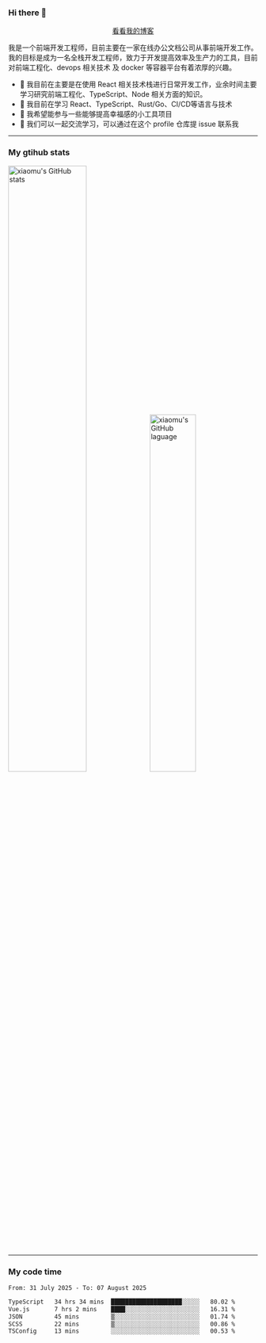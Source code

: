 ### Hi there 👋

<p align="center">
  <a href="https://blog.realjacket.fun">看看我的博客</a>
</p>

我是一个前端开发工程师，目前主要在一家在线办公文档公司从事前端开发工作。我的目标是成为一名全栈开发工程师，致力于开发提高效率及生产力的工具，目前对前端工程化、devops 相关技术 及 docker 等容器平台有着浓厚的兴趣。

- 🔭 我目前在主要是在使用 React 相关技术栈进行日常开发工作，业余时间主要学习研究前端工程化、TypeScript、Node 相关方面的知识。
- 🌱 我目前在学习 React、TypeScript、Rust/Go、CI/CD等语言与技术
- 👯 我希望能参与一些能够提高幸福感的小工具项目
- 💬 我们可以一起交流学习，可以通过在这个 profile 仓库提 issue 联系我

***

### My gtihub stats

<a><img src="https://github-readme-stats-git-masterrstaa-rickstaa.vercel.app/api?username=real-jacket&&show_icons=true" title="xiaomu's GitHub stats" alt="xiaomu's GitHub stats" style="width:56%;"/></a>
<a><img src="https://github-readme-stats-git-masterrstaa-rickstaa.vercel.app/api/top-langs/?username=real-jacket&layout=compact" title="xiaomu's GitHub laguage" alt="xiaomu's GitHub laguage" style="width:43%;"/><a/>

***

### My code time

<!--START_SECTION:waka-->

```txt
From: 31 July 2025 - To: 07 August 2025

TypeScript   34 hrs 34 mins  ████████████████████░░░░░   80.02 %
Vue.js       7 hrs 2 mins    ████░░░░░░░░░░░░░░░░░░░░░   16.31 %
JSON         45 mins         ▒░░░░░░░░░░░░░░░░░░░░░░░░   01.74 %
SCSS         22 mins         ▒░░░░░░░░░░░░░░░░░░░░░░░░   00.86 %
TSConfig     13 mins         ░░░░░░░░░░░░░░░░░░░░░░░░░   00.53 %
```

<!--END_SECTION:waka-->
